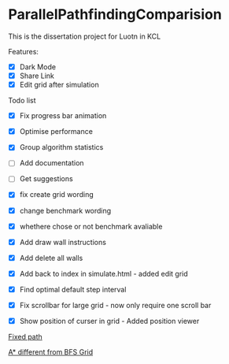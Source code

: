# ParallelPathfindingComparision
This is the dissertation project for Luotn in KCL

Features:
 - [x] Dark Mode
 - [x] Share Link
 - [x] Edit grid after simulation

Todo list
 - [x] Fix progress bar animation
 - [x] Optimise performance
 - [x] Group algorithm statistics
 - [ ] Add documentation
 - [ ] Get suggestions
 - [x] fix create grid wording
 - [x] change benchmark wording
 - [x] whethere chose or not benchmark avaliable
 - [x] Add draw wall instructions
 - [x] Add delete all walls
 - [x] Add back to index in simulate.html - added edit grid
 - [x] Find optimal default step interval
 - [x] Fix scrollbar for large grid - now only require one scroll bar
 - [x] Show position of curser in grid - Added position viewer


[Fixed path](https://luotn.github.io/ParallelPathfindingComparision/simulate.html?g=14_20_swuuuwuuuwuuuwuwuwuwuwuwuwuwuwuwuwuwuwuwuwuwuwuwuwuwuwuwuwuwuwuwuwuwuwuwuwuwuwuwuwuwuwuwuwuwuwuwuwuwuwuwuwuwuwuwuwuwuwuwuwuwuwuwuwuwuwuwuwuwuwuwuwuwuwuwuwuwuwuwuwuwuwuwuwuwuwuwuwuwuwuwuwuwuwuwuwuwuwuwuwuwuwuwuwuwuwuwuwuwuwuwuwuwuwuwuwuwuwuwuwuwuwuwuwuwuwuwuwuwuwuwuwuuuwuuuwuuuwut&a=["AStar","Dijkstra","BFS","DFS"]&b=true)

[A* different from BFS Grid](https://luotn.github.io/ParallelPathfindingComparision/simulate.html?g=13_13_uuuuuuuuuuuuuuuuuuuwuuuuuuuuuuuuwuuuuuuuuuuuuwuuuuuuuuuuuuwuuuuuuuuuuuuwuuuuuuuusuuwuuuutuuuuuuuwwuuuuuuuuuuuuwuuuuuuuuuuuuwuuuuuuuuuuuuwuuuuuuuuuuuuwuuuuuuuuuuuuuuuuuuu&a=["AStar","Dijkstra","BFS","DFS"]&b=true)